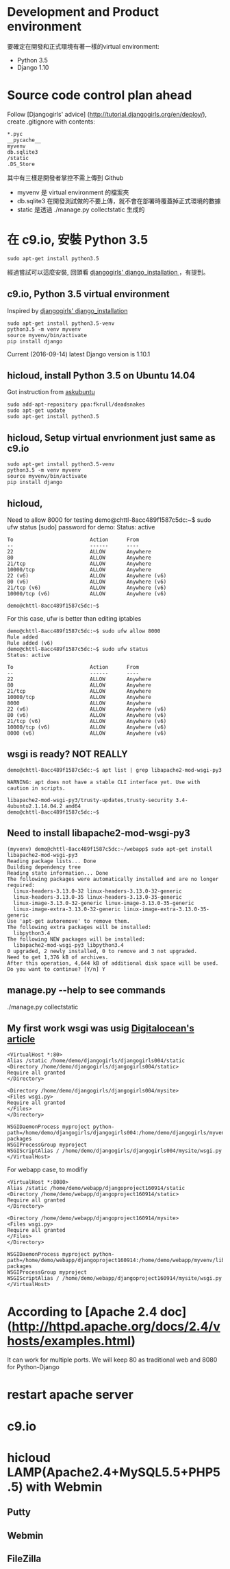 # Development and Product environment
要確定在開發和正式環境有著一樣的virtual environment:
- Python 3.5
- Django 1.10

# Source code control plan ahead


Follow [Djangogirls' advice] (http://tutorial.djangogirls.org/en/deploy/), create .gitignore with contents:
    
    *.pyc
    __pycache__
    myvenv
    db.sqlite3
    /static
    .DS_Store

其中有三樣是開發者掌控不需上傳到 Github
- myvenv 是 virtual environment 的檔案夾
- db.sqlite3 在開發測試做的不要上傳，就不會在部署時覆蓋掉正式環境的數據
- static 是透過 ./manage.py collectstatic 生成的





# 在 c9.io, 安裝 Python 3.5  
    sudo apt-get install python3.5

經過嘗試可以這麼安裝, 回頭看 [djangogirls' django_installation ](http://tutorial.djangogirls.org/en/django_installation/  )，有提到。

## c9.io, Python 3.5 virtual environment    
Inspired by [djangogirls' django_installation ](http://tutorial.djangogirls.org/en/django_installation/  )
  


    sudo apt-get install python3.5-venv
    python3.5 -m venv myvenv
    source myvenv/bin/activate
    pip install django 

Current (2016-09-14) latest Django version is 1.10.1
    
## hicloud, install Python 3.5 on Ubuntu 14.04     
Got instruction from [askubuntu](http://askubuntu.com/questions/682869/how-do-i-install-newer-python-versions-using-apt-get)
    
    sudo add-apt-repository ppa:fkrull/deadsnakes
    sudo apt-get update
    sudo apt-get install python3.5

## hicloud, Setup virtual envrionment just same as c9.io

    sudo apt-get install python3.5-venv
    python3.5 -m venv myvenv
    source myvenv/bin/activate
    pip install django 


## hicloud, 
Need to allow 8000 for testing 
    demo@chttl-8acc489f1587c5dc:~$ sudo ufw status
    [sudo] password for demo:
    Status: active
    
    To                         Action      From
    --                         ------      ----
    22                         ALLOW       Anywhere
    80                         ALLOW       Anywhere
    21/tcp                     ALLOW       Anywhere
    10000/tcp                  ALLOW       Anywhere
    22 (v6)                    ALLOW       Anywhere (v6)
    80 (v6)                    ALLOW       Anywhere (v6)
    21/tcp (v6)                ALLOW       Anywhere (v6)
    10000/tcp (v6)             ALLOW       Anywhere (v6)
    
    demo@chttl-8acc489f1587c5dc:~$


For this case, ufw is better than editing iptables

    demo@chttl-8acc489f1587c5dc:~$ sudo ufw allow 8000
    Rule added
    Rule added (v6)
    demo@chttl-8acc489f1587c5dc:~$ sudo ufw status
    Status: active
    
    To                         Action      From
    --                         ------      ----
    22                         ALLOW       Anywhere
    80                         ALLOW       Anywhere
    21/tcp                     ALLOW       Anywhere
    10000/tcp                  ALLOW       Anywhere
    8000                       ALLOW       Anywhere
    22 (v6)                    ALLOW       Anywhere (v6)
    80 (v6)                    ALLOW       Anywhere (v6)
    21/tcp (v6)                ALLOW       Anywhere (v6)
    10000/tcp (v6)             ALLOW       Anywhere (v6)
    8000 (v6)                  ALLOW       Anywhere (v6)

## wsgi is ready? NOT REALLY

    demo@chttl-8acc489f1587c5dc:~$ apt list | grep libapache2-mod-wsgi-py3
    
    WARNING: apt does not have a stable CLI interface yet. Use with caution in scripts.
    
    libapache2-mod-wsgi-py3/trusty-updates,trusty-security 3.4-4ubuntu2.1.14.04.2 amd64
    demo@chttl-8acc489f1587c5dc:~$

## Need to install libapache2-mod-wsgi-py3

    (myvenv) demo@chttl-8acc489f1587c5dc:~/webapp$ sudo apt-get install libapache2-mod-wsgi-py3
    Reading package lists... Done
    Building dependency tree
    Reading state information... Done
    The following packages were automatically installed and are no longer required:
      linux-headers-3.13.0-32 linux-headers-3.13.0-32-generic
      linux-headers-3.13.0-35 linux-headers-3.13.0-35-generic
      linux-image-3.13.0-32-generic linux-image-3.13.0-35-generic
      linux-image-extra-3.13.0-32-generic linux-image-extra-3.13.0-35-generic
    Use 'apt-get autoremove' to remove them.
    The following extra packages will be installed:
      libpython3.4
    The following NEW packages will be installed:
      libapache2-mod-wsgi-py3 libpython3.4
    0 upgraded, 2 newly installed, 0 to remove and 3 not upgraded.
    Need to get 1,376 kB of archives.
    After this operation, 4,644 kB of additional disk space will be used.
    Do you want to continue? [Y/n] Y




## manage.py --help to see commands
./manage.py collectstatic



## My first work wsgi was usig [Digitalocean's article](https://www.digitalocean.com/community/tutorials/how-to-serve-django-applications-with-apache-and-mod_wsgi-on-ubuntu-14-04)


    <VirtualHost *:80>
    Alias /static /home/demo/djangogirls/djangogirls004/static
    <Directory /home/demo/djangogirls/djangogirls004/static>
    Require all granted
    </Directory>
    
    <Directory /home/demo/djangogirls/djangogirls004/mysite>
    <Files wsgi.py>
    Require all granted
    </Files>
    </Directory>
    
    WSGIDaemonProcess myproject python-path=/home/demo/djangogirls/djangogirls004:/home/demo/djangogirls/myvenv/lib/python3.5/site-packages
    WSGIProcessGroup myproject
    WSGIScriptAlias / /home/demo/djangogirls/djangogirls004/mysite/wsgi.py
    </VirtualHost>

For webapp case, to modifiy

    <VirtualHost *:8080>
    Alias /static /home/demo/webapp/djangoproject160914/static
    <Directory /home/demo/webapp/djangoproject160914/static>
    Require all granted
    </Directory>
    
    <Directory /home/demo/webapp/djangoproject160914/mysite>
    <Files wsgi.py>
    Require all granted
    </Files>
    </Directory>
    
    WSGIDaemonProcess myproject python-path=/home/demo/webapp/djangoproject160914:/home/demo/webapp/myvenv/lib/python3.5/site-packages
    WSGIProcessGroup myproject
    WSGIScriptAlias / /home/demo/webapp/djangoproject160914/mysite/wsgi.py
    </VirtualHost>


# According to [Apache 2.4 doc] (http://httpd.apache.org/docs/2.4/vhosts/examples.html)
It can work for multiple ports.
We will keep 80 as traditional web and 8080 for Python-Django

# restart apache server



# c9.io



# hicloud LAMP(Apache2.4+MySQL5.5+PHP5.5) with Webmin

## Putty

## Webmin


## FileZilla 